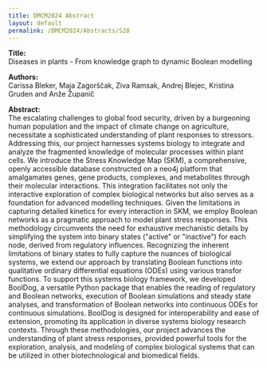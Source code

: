 ```yaml
---
title: DMCM2024 Abstract
layout: default
permalink: /DMCM2024/Abstracts/S28
---
```


**Title:** \
Diseases in plants - From knowledge graph to dynamic Boolean modelling

**Authors:** \
Carissa Bleker, Maja Zagorščak, Ziva Ramsak, Andrej Blejec, Kristina Gruden and Anže Županič

**Abstract:** \
The escalating challenges to global food security, driven by a burgeoning human population and the impact of climate change on agriculture, necessitate a sophisticated understanding of plant responses to stressors. Addressing this, our project harnesses systems biology to integrate and analyze the fragmented knowledge of molecular processes within plant cells. We introduce the Stress Knowledge Map (SKM), a comprehensive, openly accessible database constructed on a neo4j platform that amalgamates genes, gene products, complexes, and metabolites through their molecular interactions. This integration facilitates not only the interactive exploration of complex biological networks but also serves as a foundation for advanced modelling techniques.
Given the limitations in capturing detailed kinetics for every interaction in SKM, we employ Boolean networks as a pragmatic approach to model plant stress responses. This methodology circumvents the need for exhaustive mechanistic details by simplifying the system into binary states ("active" or "inactive") for each node, derived from regulatory influences. Recognizing the inherent limitations of binary states to fully capture the nuances of biological systems, we extend our approach by translating Boolean functions into qualitative ordinary differential equations (ODEs) using various transfor functions.
To support this systems biology framework, we developed BoolDog, a versatile Python package that enables the reading of regulatory and Boolean networks, execution of Boolean simulations and steady state analyses, and transformation of Boolean networks into continuous ODEs for continuous simulations. BoolDog is designed for interoperability and ease of extension, promoting its application in diverse systems biology research contexts.
Through these methodologies, our project advances the understanding of plant stress responses, provided powerful tools for the exploration, analysis, and modeling of complex biological systems that can be utilized in other biotechnological and biomedical fields.

